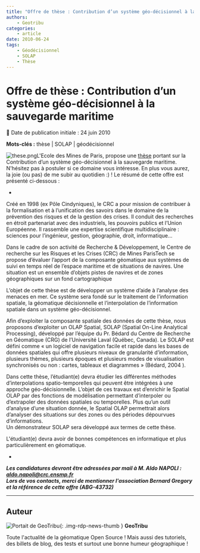 ```yaml
---
title: "Offre de thèse : Contribution d’un système géo-décisionnel à la sauvegarde maritime"
authors:
    - Geotribu
categories:
    - article
date: 2010-06-24
tags:
    - Géodécisionnel
    - SOLAP
    - Thèse
---
```


# Offre de thèse : Contribution d’un système géo-décisionnel à la sauvegarde maritime

:calendar: Date de publication initiale : 24 juin 2010

**Mots-clés :** thèse | SOLAP | géodécisionnel

![these.png](https://cdn.geotribu.fr/img/logos-icones/divers/these.png)L'Ecole des Mines de Paris, propose une [thèse](http://www.abg.asso.fr/offre_voir.php?offre=84266&lg=fr) portant sur la Contribution d’un système géo-décisionnel à la sauvegarde maritime. N'hésitez pas à postuler si ce domaine vous intéresse. En plus vous aurez, la joie (ou pas) de me subir au quotidien :) ! Le résumé de cette offre est présenté ci-dessous :

*  
Créé en 1998 (ex Pôle Cindyniques), le CRC a pour mission de contribuer à la formalisation et à l’unification des savoirs dans le domaine de la prévention des risques et de la gestion des crises. Il conduit des recherches en étroit partenariat avec des industriels, les pouvoirs publics et l’Union Européenne. Il rassemble une expertise scientifique multidisciplinaire : sciences pour l’ingénieur, gestion, géographie, droit, informatique…

Dans le cadre de son activité de Recherche & Développement, le Centre de recherche sur les Risques et les Crises (CRC) de Mines ParisTech se propose d’évaluer l’apport de la composante géomatique aux systèmes de suivi en temps réel de l’espace maritime et de situations de navires. Une situation est un ensemble d’objets pistes de navires et de zones géographiques sur un fond cartographique

L’objet de cette thèse est de développer un système d’aide à l’analyse des menaces en mer. Ce système sera fondé sur le traitement de l’information spatiale, la géomatique décisionnelle et l’interpolation de l’information spatiale dans un système géo-décisionnel.

Afin d’exploiter la composante spatiale des données de cette thèse, nous proposons d’exploiter un OLAP Spatial, SOLAP (Spatial On-Line Analytical Processing), développé par l’équipe du Pr. Bédard du Centre de Recherche en Géomatique (CRG) de l’Université Laval (Québec, Canada). Le SOLAP est défini comme « un logiciel de navigation facile et rapide dans les bases de données spatiales qui offre plusieurs niveaux de granularité d’information, plusieurs thèmes, plusieurs époques et plusieurs modes de visualisation synchronisés ou non : cartes, tableaux et diagrammes » (Bédard, 2004 ).

Dans cette thèse, l’étudiant(e) devra étudier les différentes méthodes d’interpolations spatio-temporelles qui peuvent être intégrées à une approche géo-décisionnelle. L’objet de ces travaux est d’enrichir le Spatial OLAP par des fonctions de modélisation permettant d’interpoler ou d’extrapoler des données spatiales ou temporelles. Plus qu’un outil d’analyse d’une situation donnée, le Spatial OLAP permettrait alors d’analyser des situations sur des zones ou des périodes dépourvues d’informations.  
Un démonstrateur SOLAP sera développé aux termes de cette thèse.

L'étudiant(e) devra avoir de bonnes compétences en informatique et plus particulièrement en géomatique.

*

***Les candidatures devront être adressées par mail à M. Aldo NAPOLI : [aldo.napoli@crc.ensmp.fr](mailto:aldo.napoli@crc.ensmp.fr)  
Lors de vos contacts, merci de mentionner l'association Bernard Gregory et la référence de cette offre (ABG-43732)***

----

## Auteur

![Portait de GeoTribu](https://cdn.geotribu.fr/img/internal/charte/geotribu_logo_64x64.png){: .img-rdp-news-thumb }
**GeoTribu**

Toute l'actualité de la géomatique Open Source ! Mais aussi des tutoriels, des billets de blog, des tests et surtout une bonne humeur géographique !
